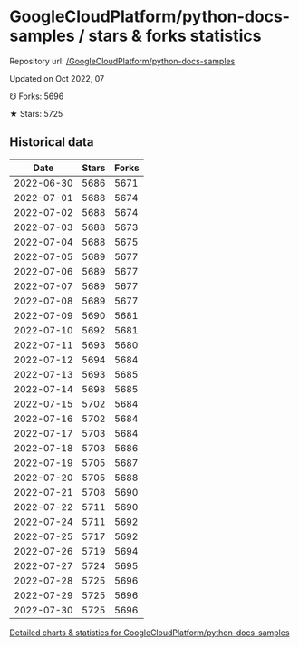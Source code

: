 # GoogleCloudPlatform/python-docs-samples / stars & forks statistics

Repository url: [/GoogleCloudPlatform/python-docs-samples](https://github.com/GoogleCloudPlatform/python-docs-samples)

Updated on Oct 2022, 07

☋ Forks: 5696

★ Stars: 5725

## Historical data
| Date | Stars | Forks |
|------|-------|-------|
| 2022-06-30 | 5686 | 5671 | 
| 2022-07-01 | 5688 | 5674 | 
| 2022-07-02 | 5688 | 5674 | 
| 2022-07-03 | 5688 | 5673 | 
| 2022-07-04 | 5688 | 5675 | 
| 2022-07-05 | 5689 | 5677 | 
| 2022-07-06 | 5689 | 5677 | 
| 2022-07-07 | 5689 | 5677 | 
| 2022-07-08 | 5689 | 5677 | 
| 2022-07-09 | 5690 | 5681 | 
| 2022-07-10 | 5692 | 5681 | 
| 2022-07-11 | 5693 | 5680 | 
| 2022-07-12 | 5694 | 5684 | 
| 2022-07-13 | 5693 | 5685 | 
| 2022-07-14 | 5698 | 5685 | 
| 2022-07-15 | 5702 | 5684 | 
| 2022-07-16 | 5702 | 5684 | 
| 2022-07-17 | 5703 | 5684 | 
| 2022-07-18 | 5703 | 5686 | 
| 2022-07-19 | 5705 | 5687 | 
| 2022-07-20 | 5705 | 5688 | 
| 2022-07-21 | 5708 | 5690 | 
| 2022-07-22 | 5711 | 5690 | 
| 2022-07-24 | 5711 | 5692 | 
| 2022-07-25 | 5717 | 5692 | 
| 2022-07-26 | 5719 | 5694 | 
| 2022-07-27 | 5724 | 5695 | 
| 2022-07-28 | 5725 | 5696 | 
| 2022-07-29 | 5725 | 5696 | 
| 2022-07-30 | 5725 | 5696 | 


[Detailed charts & statistics for GoogleCloudPlatform/python-docs-samples](https://reviewgithub.com/rep/GoogleCloudPlatform/python-docs-samples)
